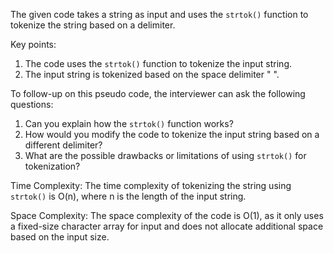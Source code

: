The given code takes a string as input and uses the `strtok()` function to tokenize the string based on a delimiter.

Key points:
1. The code uses the `strtok()` function to tokenize the input string.
2. The input string is tokenized based on the space delimiter " ".

To follow-up on this pseudo code, the interviewer can ask the following questions:
1. Can you explain how the `strtok()` function works?
2. How would you modify the code to tokenize the input string based on a different delimiter?
3. What are the possible drawbacks or limitations of using `strtok()` for tokenization?

Time Complexity: 
The time complexity of tokenizing the string using `strtok()` is O(n), where n is the length of the input string. 

Space Complexity:
The space complexity of the code is O(1), as it only uses a fixed-size character array for input and does not allocate additional space based on the input size.